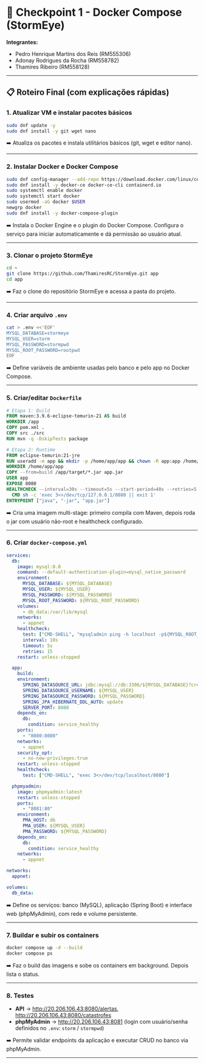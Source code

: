 # 🚀 Checkpoint 1 - Docker Compose (StormEye)

**Integrantes:**  
- Pedro Henrique Martins dos Reis (RM555306)  
- Adonay Rodrigues da Rocha (RM558782)  
- Thamires Ribeiro (RM558128)  

---

## 📋 Roteiro Final (com explicações rápidas)

### 1. Atualizar VM e instalar pacotes básicos
```bash
sudo dnf update -y
sudo dnf install -y git wget nano
```
➡️ Atualiza os pacotes e instala utilitários básicos (git, wget e editor nano).

---

### 2. Instalar Docker e Docker Compose
```bash
sudo dnf config-manager --add-repo https://download.docker.com/linux/centos/docker-ce.repo
sudo dnf install -y docker-ce docker-ce-cli containerd.io
sudo systemctl enable docker
sudo systemctl start docker
sudo usermod -aG docker $USER
newgrp docker
sudo dnf install -y docker-compose-plugin
```
➡️ Instala o Docker Engine e o plugin do Docker Compose. Configura o serviço para iniciar automaticamente e dá permissão ao usuário atual.

---

### 3. Clonar o projeto StormEye
```bash
cd ~
git clone https://github.com/ThamiresRC/StormEye.git app
cd app
```
➡️ Faz o clone do repositório StormEye e acessa a pasta do projeto.

---

### 4. Criar arquivo `.env`
```bash
cat > .env <<'EOF'
MYSQL_DATABASE=stormeye
MYSQL_USER=storm
MYSQL_PASSWORD=stormpwd
MYSQL_ROOT_PASSWORD=rootpwd
EOF
```
➡️ Define variáveis de ambiente usadas pelo banco e pelo app no Docker Compose.

---

### 5. Criar/editar `Dockerfile`
```dockerfile
# Etapa 1: Build
FROM maven:3.9.6-eclipse-temurin-21 AS build
WORKDIR /app
COPY pom.xml .
COPY src ./src
RUN mvn -q -DskipTests package

# Etapa 2: Runtime
FROM eclipse-temurin:21-jre
RUN useradd -m app && mkdir -p /home/app/app && chown -R app:app /home/app
WORKDIR /home/app/app
COPY --from=build /app/target/*.jar app.jar
USER app
EXPOSE 8080
HEALTHCHECK --interval=30s --timeout=5s --start-period=40s --retries=5 \
  CMD sh -c 'exec 3<>/dev/tcp/127.0.0.1/8080 || exit 1'
ENTRYPOINT ["java", "-jar", "app.jar"]
```
➡️ Cria uma imagem multi-stage: primeiro compila com Maven, depois roda o jar com usuário não-root e healthcheck configurado.

---

### 6. Criar `docker-compose.yml`
```yaml
services:
  db:
    image: mysql:8.0
    command: --default-authentication-plugin=mysql_native_password
    environment:
      MYSQL_DATABASE: ${MYSQL_DATABASE}
      MYSQL_USER: ${MYSQL_USER}
      MYSQL_PASSWORD: ${MYSQL_PASSWORD}
      MYSQL_ROOT_PASSWORD: ${MYSQL_ROOT_PASSWORD}
    volumes:
      - db_data:/var/lib/mysql
    networks:
      - appnet
    healthcheck:
      test: ["CMD-SHELL", "mysqladmin ping -h localhost -p${MYSQL_ROOT_PASSWORD} --silent"]
      interval: 10s
      timeout: 5s
      retries: 15
    restart: unless-stopped

  app:
    build: .
    environment:
      SPRING_DATASOURCE_URL: jdbc:mysql://db:3306/${MYSQL_DATABASE}?createDatabaseIfNotExist=true&useSSL=false&allowPublicKeyRetrieval=true&serverTimezone=UTC
      SPRING_DATASOURCE_USERNAME: ${MYSQL_USER}
      SPRING_DATASOURCE_PASSWORD: ${MYSQL_PASSWORD}
      SPRING_JPA_HIBERNATE_DDL_AUTO: update
      SERVER_PORT: 8080
    depends_on:
      db:
        condition: service_healthy
    ports:
      - "8080:8080"
    networks:
      - appnet
    security_opt:
      - no-new-privileges:true
    restart: unless-stopped
    healthcheck:
      test: ["CMD-SHELL", "exec 3<>/dev/tcp/localhost/8080"]

  phpmyadmin:
    image: phpmyadmin:latest
    restart: unless-stopped
    ports:
      - "8081:80"
    environment:
      PMA_HOST: db
      PMA_USER: ${MYSQL_USER}
      PMA_PASSWORD: ${MYSQL_PASSWORD}
    depends_on:
      db:
        condition: service_healthy
    networks:
      - appnet

networks:
  appnet:

volumes:
  db_data:
```
➡️ Define os serviços: banco (MySQL), aplicação (Spring Boot) e interface web (phpMyAdmin), com rede e volume persistente.

---

### 7. Buildar e subir os containers
```bash
docker compose up -d --build
docker compose ps
```
➡️ Faz o build das imagens e sobe os containers em background. Depois lista o status.

---

### 8. Testes
- **API** → http://20.206.106.43:8080/alertas, http://20.206.106.43:8080/catastrofes  
- **phpMyAdmin** → http://20.206.106.43:8081 (login com usuário/senha definidos no `.env`: `storm` / `stormpwd`)

➡️ Permite validar endpoints da aplicação e executar CRUD no banco via phpMyAdmin.

---
